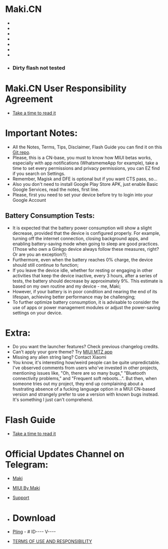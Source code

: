 # Maki.CN 
-
-
-
-
-
-
-

* ### Dirty flash not tested

# Maki.CN User Responsibility Agreement
- [Take a time to read it](https://github.com/MIUIByMaki/RN8/blob/main/extra.md)

# Important Notes:
- All the Notes, Terms, Tips, Disclaimer, Flash Guide you can find it on this [Git repo](https://github.com/MIUIByMaki/RN8).
- Please, this is a CN-base, you must to know how MIUI betas works, especially with app notifications (WhatsmemeApp for example), take a time to set every permissions and privacy permissions, you can EZ find if you search on Settings.
- Remember, Magisk and DFE is optional but if you want CTS pass, so...
- Also you don't need to install Google Play Store APK, just enable Basic Google Services, read the notes, first line.
- Please, first you need to set your device before try to login into your Google Account

## Battery Consumption Tests:

- It is expected that the battery power consumption will show a slight decrease, provided that the device is configured properly. For example, turning off the internet connection, closing background apps, and enabling battery-saving mode when going to sleep are good practices. (Those who own a Ginkgo device always follow these measures, right? Or are you an exception?);
- Furthermore, even when the battery reaches 0% charge, the device should still continue to function;
- If you leave the device idle, whether for resting or engaging in other activities that keep the device inactive, every 3 hours, after a series of tests, the battery should decrease by approximately 9%. This estimate is based on my own routine and my device - me, Maki;
- However, if your battery is in poor condition and nearing the end of its lifespan, achieving better performance may be challenging;
- To further optimize battery consumption, it is advisable to consider the use of apps or power management modules or adjust the power-saving settings on your device.

# Extra:
- Do you want the launcher features? Check previous changelog credits.
- Can't apply your gore theme? Try [MIUI MTZ app](google.com)
- Missing any alien string lang? Contact Xiaomi
- You know, it's interesting how/weird people can be quite unpredictable. I've observed comments from users who've invested in other projects, mentioning issues like, "Oh, there are so many bugs," "Bluetooth connectivity problems," and "Frequent soft reboots...". But then, when someone tries out my project, they end up complaining about a frustrating absence of a fucking language option in a MIUI CN-based version and strangely prefer to use a version with known bugs instead. It's something I just can't comprehend.

# Flash Guide
- [Take a time to read it](https://github.com/MIUIByMaki/RN8/blob/main/flashguide.md#flash-guide)

# Official Updates Channel on Telegram:
- [Maki](https://t.me/iamakima)
- [MIUI By Maki](https://t.me/MIUIByMaki)
- [Support](https://github.com/MIUIByMaki/Support/tree/main)

- # Download
- [Pling](https://www.pling.com/p/1956242) - # ID---- V----
- [TERMS OF USE AND RESPONSIBILITY](https://github.com/MIUIByMaki/RN8/blob/main/terms.md)
